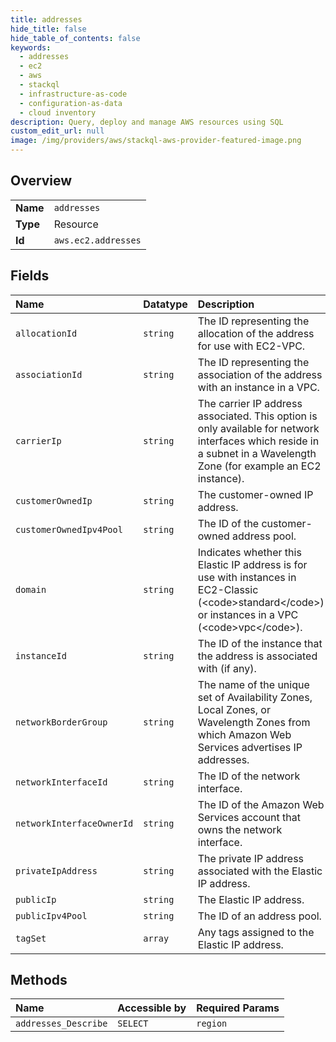 ```yaml
---
title: addresses
hide_title: false
hide_table_of_contents: false
keywords:
  - addresses
  - ec2
  - aws    
  - stackql
  - infrastructure-as-code
  - configuration-as-data
  - cloud inventory
description: Query, deploy and manage AWS resources using SQL
custom_edit_url: null
image: /img/providers/aws/stackql-aws-provider-featured-image.png
---
```

  
    

## Overview
<table><tbody>
<tr><td><b>Name</b></td><td><code>addresses</code></td></tr>
<tr><td><b>Type</b></td><td>Resource</td></tr>
<tr><td><b>Id</b></td><td><code>aws.ec2.addresses</code></td></tr>
</tbody></table>

## Fields
| Name | Datatype | Description |
|:-----|:---------|:------------|
| `allocationId` | `string` | The ID representing the allocation of the address for use with EC2-VPC. |
| `associationId` | `string` | The ID representing the association of the address with an instance in a VPC. |
| `carrierIp` | `string` | The carrier IP address associated. This option is only available for network interfaces which reside in a subnet in a Wavelength Zone (for example an EC2 instance).  |
| `customerOwnedIp` | `string` | The customer-owned IP address. |
| `customerOwnedIpv4Pool` | `string` | The ID of the customer-owned address pool. |
| `domain` | `string` | Indicates whether this Elastic IP address is for use with instances in EC2-Classic (&lt;code&gt;standard&lt;/code&gt;) or instances in a VPC (&lt;code&gt;vpc&lt;/code&gt;). |
| `instanceId` | `string` | The ID of the instance that the address is associated with (if any). |
| `networkBorderGroup` | `string` | The name of the unique set of Availability Zones, Local Zones, or Wavelength Zones from which Amazon Web Services advertises IP addresses. |
| `networkInterfaceId` | `string` | The ID of the network interface. |
| `networkInterfaceOwnerId` | `string` | The ID of the Amazon Web Services account that owns the network interface. |
| `privateIpAddress` | `string` | The private IP address associated with the Elastic IP address. |
| `publicIp` | `string` | The Elastic IP address. |
| `publicIpv4Pool` | `string` | The ID of an address pool. |
| `tagSet` | `array` | Any tags assigned to the Elastic IP address. |
## Methods
| Name | Accessible by | Required Params |
|:-----|:--------------|:----------------|
| `addresses_Describe` | `SELECT` | `region` |
